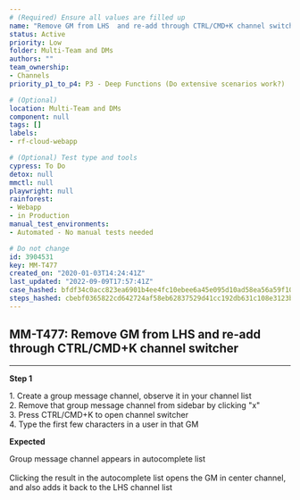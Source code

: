 ```yaml
---
# (Required) Ensure all values are filled up
name: "Remove GM from LHS  and re-add through CTRL/CMD+K channel switcher"
status: Active
priority: Low
folder: Multi-Team and DMs
authors: ""
team_ownership: 
- Channels
priority_p1_to_p4: P3 - Deep Functions (Do extensive scenarios work?)

# (Optional)
location: Multi-Team and DMs
component: null
tags: []
labels: 
- rf-cloud-webapp

# (Optional) Test type and tools
cypress: To Do
detox: null
mmctl: null
playwright: null
rainforest: 
- Webapp
- in Production
manual_test_environments: 
- Automated - No manual tests needed

# Do not change
id: 3904531
key: MM-T477
created_on: "2020-01-03T14:24:41Z"
last_updated: "2022-09-09T17:57:41Z"
case_hashed: bfdf34c0acc823ea6901b4ee4fc10ebee6a45e095d10ad58ea56a59f10350244daa382a3ea59b85e20642299b24b5e80
steps_hashed: cbebf0365822cd642724af58eb62837529d41cc192db631c108e3123b50caf40af99bdd6931df0794d4847f0f965e445
---
```


<!-- (Auto-generated) Based on frontmatter's "key" and "name" -->

## MM-T477: Remove GM from LHS and re-add through CTRL/CMD+K channel switcher

---

**Step 1**

1\. Create a group message channel, observe it in your channel list\
2\. Remove that group message channel from sidebar by clicking "x"\
3\. Press CTRL/CMD+K to open channel switcher\
4\. Type the first few characters in a user in that GM

**Expected**

Group message channel appears in autocomplete list\
\
Clicking the result in the autocomplete list opens the GM in center channel, and also adds it back to the LHS channel list
